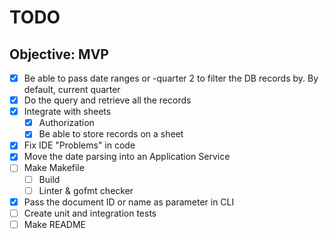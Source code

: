 # TODO

## Objective: MVP

* [x] Be able to pass date ranges or -quarter 2 to filter the DB records by. By default, current quarter
* [x] Do the query and retrieve all the records
* [x] Integrate with sheets
    * [x] Authorization
    * [x] Be able to store records on a sheet
* [x] Fix IDE "Problems" in code
* [x] Move the date parsing into an Application Service
* [ ] Make Makefile
    * [ ] Build
    * [ ] Linter & gofmt checker
* [x] Pass the document ID or name as parameter in CLI
* [ ] Create unit and integration tests
* [ ] Make README
